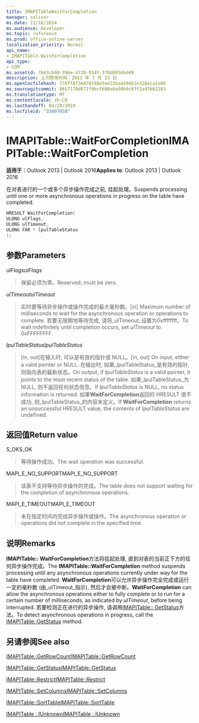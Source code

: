 ```yaml
---
title: IMAPITableWaitForCompletion
manager: soliver
ms.date: 11/16/2014
ms.audience: Developer
ms.topic: reference
ms.prod: office-online-server
localization_priority: Normal
api_name:
- IMAPITable.WaitForCompletion
api_type:
- COM
ms.assetid: 7663c640-396e-4720-9345-370d0856bd49
description: 上次修改时间：2011 年 7 月 23 日
ms.openlocfilehash: 778ff8f36478740e5ee23ba439db1e328eca2e06
ms.sourcegitcommit: 8657170d071f9bcf680aba50b9c07f2a4fb82283
ms.translationtype: MT
ms.contentlocale: zh-CN
ms.lasthandoff: 04/28/2019
ms.locfileid: "33407058"
---
```

# <a name="imapitablewaitforcompletion"></a><span data-ttu-id="bb768-103">IMAPITable::WaitForCompletion</span><span class="sxs-lookup"><span data-stu-id="bb768-103">IMAPITable::WaitForCompletion</span></span>

  
  
<span data-ttu-id="bb768-104">**适用于**：Outlook 2013 | Outlook 2016</span><span class="sxs-lookup"><span data-stu-id="bb768-104">**Applies to**: Outlook 2013 | Outlook 2016</span></span> 
  
<span data-ttu-id="bb768-105">在对表进行的一个或多个异步操作完成之前, 挂起处理。</span><span class="sxs-lookup"><span data-stu-id="bb768-105">Suspends processing until one or more asynchronous operations in progress on the table have completed.</span></span>
  
```cpp
HRESULT WaitForCompletion(
ULONG ulFlags,
ULONG ulTimeout,
ULONG FAR * lpulTableStatus
);
```

## <a name="parameters"></a><span data-ttu-id="bb768-106">参数</span><span class="sxs-lookup"><span data-stu-id="bb768-106">Parameters</span></span>

 <span data-ttu-id="bb768-107">_ulFlags_</span><span class="sxs-lookup"><span data-stu-id="bb768-107">_ulFlags_</span></span>
  
> <span data-ttu-id="bb768-108">保留必须为零。</span><span class="sxs-lookup"><span data-stu-id="bb768-108">Reserved; must be zero.</span></span>
    
 <span data-ttu-id="bb768-109">_ulTimeout_</span><span class="sxs-lookup"><span data-stu-id="bb768-109">_ulTimeout_</span></span>
  
> <span data-ttu-id="bb768-110">实时要等待异步操作或操作完成的最大毫秒数。</span><span class="sxs-lookup"><span data-stu-id="bb768-110">[in] Maximum number of milliseconds to wait for the asynchronous operation or operations to complete.</span></span> <span data-ttu-id="bb768-111">若要无限期地等待完成, 请将_ulTimeout_设置为0xffffffff。</span><span class="sxs-lookup"><span data-stu-id="bb768-111">To wait indefinitely until completion occurs, set  _ulTimeout_ to 0xFFFFFFFF.</span></span> 
    
 <span data-ttu-id="bb768-112">_lpulTableStatus_</span><span class="sxs-lookup"><span data-stu-id="bb768-112">_lpulTableStatus_</span></span>
  
> <span data-ttu-id="bb768-113">[in, out]在输入时, 可以是有效的指针或 NULL。</span><span class="sxs-lookup"><span data-stu-id="bb768-113">[in, out] On input, either a valid pointer or NULL.</span></span> <span data-ttu-id="bb768-114">在输出时, 如果_lpulTableStatus_是有效的指针, 则指向表的最新状态。</span><span class="sxs-lookup"><span data-stu-id="bb768-114">On output, if  _lpulTableStatus_ is a valid pointer, it points to the most recent status of the table.</span></span> <span data-ttu-id="bb768-115">如果_lpulTableStatus_为 NULL, 则不返回任何状态信息。</span><span class="sxs-lookup"><span data-stu-id="bb768-115">If  _lpulTableStatus_ is NULL, no status information is returned.</span></span> <span data-ttu-id="bb768-116">如果**WaitForCompletion**返回的 HRESULT 值不成功, 则_lpulTableStatus_的内容未定义。</span><span class="sxs-lookup"><span data-stu-id="bb768-116">If **WaitForCompletion** returns an unsuccessful HRESULT value, the contents of  _lpulTableStatus_ are undefined.</span></span> 
    
## <a name="return-value"></a><span data-ttu-id="bb768-117">返回值</span><span class="sxs-lookup"><span data-stu-id="bb768-117">Return value</span></span>

<span data-ttu-id="bb768-118">S_OK</span><span class="sxs-lookup"><span data-stu-id="bb768-118">S_OK</span></span> 
  
> <span data-ttu-id="bb768-119">等待操作成功。</span><span class="sxs-lookup"><span data-stu-id="bb768-119">The wait operation was successful.</span></span>
    
<span data-ttu-id="bb768-120">MAPI_E_NO_SUPPORT</span><span class="sxs-lookup"><span data-stu-id="bb768-120">MAPI_E_NO_SUPPORT</span></span> 
  
> <span data-ttu-id="bb768-121">该表不支持等待异步操作的完成。</span><span class="sxs-lookup"><span data-stu-id="bb768-121">The table does not support waiting for the completion of asynchronous operations.</span></span>
    
<span data-ttu-id="bb768-122">MAPI_E_TIMEOUT</span><span class="sxs-lookup"><span data-stu-id="bb768-122">MAPI_E_TIMEOUT</span></span> 
  
> <span data-ttu-id="bb768-123">未在指定时间内完成异步操作或操作。</span><span class="sxs-lookup"><span data-stu-id="bb768-123">The asynchronous operation or operations did not complete in the specified time.</span></span>
    
## <a name="remarks"></a><span data-ttu-id="bb768-124">说明</span><span class="sxs-lookup"><span data-stu-id="bb768-124">Remarks</span></span>

<span data-ttu-id="bb768-125">**IMAPITable:: WaitForCompletion**方法将挂起处理, 直到对表的当前正下方的任何异步操作完成。</span><span class="sxs-lookup"><span data-stu-id="bb768-125">The **IMAPITable::WaitForCompletion** method suspends processing until any asynchronous operations currently under way for the table have completed.</span></span> <span data-ttu-id="bb768-126">**WaitForCompletion**可以允许异步操作完全完成或运行一定的毫秒数 (由_ulTimeout_指示), 然后才会被中断。</span><span class="sxs-lookup"><span data-stu-id="bb768-126">**WaitForCompletion** can allow the asynchronous operations either to fully complete or to run for a certain number of milliseconds, as indicated by  _ulTimeout_, before being interrupted.</span></span> <span data-ttu-id="bb768-127">若要检测正在进行的异步操作, 请调用[IMAPITable:: GetStatus](imapitable-getstatus.md)方法。</span><span class="sxs-lookup"><span data-stu-id="bb768-127">To detect asynchronous operations in progress, call the [IMAPITable::GetStatus](imapitable-getstatus.md) method.</span></span> 
  
## <a name="see-also"></a><span data-ttu-id="bb768-128">另请参阅</span><span class="sxs-lookup"><span data-stu-id="bb768-128">See also</span></span>



[<span data-ttu-id="bb768-129">IMAPITable::GetRowCount</span><span class="sxs-lookup"><span data-stu-id="bb768-129">IMAPITable::GetRowCount</span></span>](imapitable-getrowcount.md)
  
[<span data-ttu-id="bb768-130">IMAPITable::GetStatus</span><span class="sxs-lookup"><span data-stu-id="bb768-130">IMAPITable::GetStatus</span></span>](imapitable-getstatus.md)
  
[<span data-ttu-id="bb768-131">IMAPITable::Restrict</span><span class="sxs-lookup"><span data-stu-id="bb768-131">IMAPITable::Restrict</span></span>](imapitable-restrict.md)
  
[<span data-ttu-id="bb768-132">IMAPITable::SetColumns</span><span class="sxs-lookup"><span data-stu-id="bb768-132">IMAPITable::SetColumns</span></span>](imapitable-setcolumns.md)
  
[<span data-ttu-id="bb768-133">IMAPITable::SortTable</span><span class="sxs-lookup"><span data-stu-id="bb768-133">IMAPITable::SortTable</span></span>](imapitable-sorttable.md)
  
[<span data-ttu-id="bb768-134">IMAPITable : IUnknown</span><span class="sxs-lookup"><span data-stu-id="bb768-134">IMAPITable : IUnknown</span></span>](imapitableiunknown.md)

